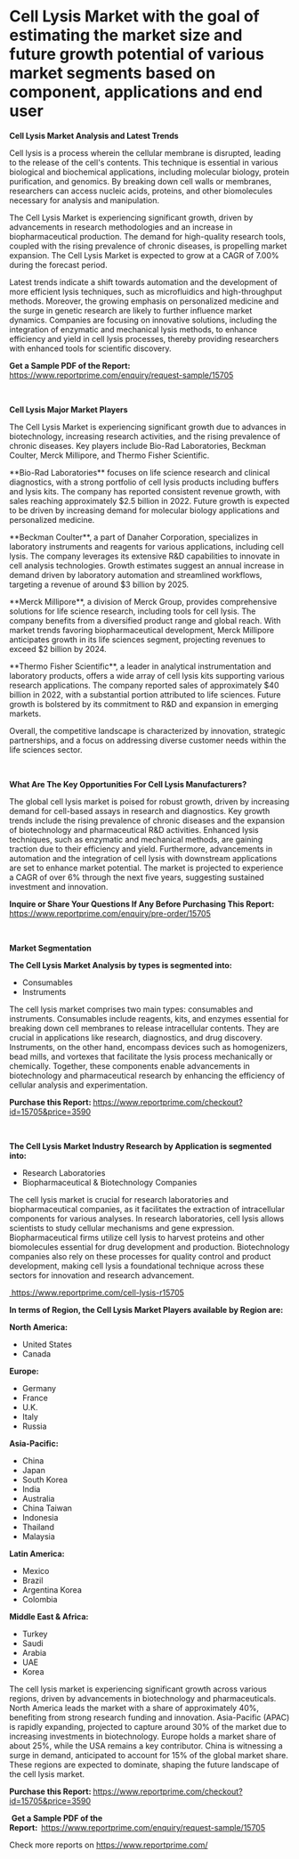 <p><h1>Cell Lysis Market with the goal of estimating the market size and future growth potential of various market segments based on component, applications and end user</h1></p><p><strong>Cell Lysis Market Analysis and Latest Trends</strong></p>
<p><p>Cell lysis is a process wherein the cellular membrane is disrupted, leading to the release of the cell's contents. This technique is essential in various biological and biochemical applications, including molecular biology, protein purification, and genomics. By breaking down cell walls or membranes, researchers can access nucleic acids, proteins, and other biomolecules necessary for analysis and manipulation.</p><p>The Cell Lysis Market is experiencing significant growth, driven by advancements in research methodologies and an increase in biopharmaceutical production. The demand for high-quality research tools, coupled with the rising prevalence of chronic diseases, is propelling market expansion. The Cell Lysis Market is expected to grow at a CAGR of 7.00% during the forecast period. </p><p>Latest trends indicate a shift towards automation and the development of more efficient lysis techniques, such as microfluidics and high-throughput methods. Moreover, the growing emphasis on personalized medicine and the surge in genetic research are likely to further influence market dynamics. Companies are focusing on innovative solutions, including the integration of enzymatic and mechanical lysis methods, to enhance efficiency and yield in cell lysis processes, thereby providing researchers with enhanced tools for scientific discovery.</p></p>
<p><strong>Get a Sample PDF of the Report:&nbsp;</strong> <a href="https://www.reportprime.com/enquiry/request-sample/15705?utm_campaign=2802&utm_medium=2&utm_source=Github&utm_content=ia&utm_term=20032025&utm_id=cell-lysis">https://www.reportprime.com/enquiry/request-sample/15705</a></p>
<p>&nbsp;</p>
<p><strong>Cell Lysis Major Market Players</strong></p>
<p><p>The Cell Lysis Market is experiencing significant growth due to advances in biotechnology, increasing research activities, and the rising prevalence of chronic diseases. Key players include Bio-Rad Laboratories, Beckman Coulter, Merck Millipore, and Thermo Fisher Scientific.</p><p>**Bio-Rad Laboratories** focuses on life science research and clinical diagnostics, with a strong portfolio of cell lysis products including buffers and lysis kits. The company has reported consistent revenue growth, with sales reaching approximately $2.5 billion in 2022. Future growth is expected to be driven by increasing demand for molecular biology applications and personalized medicine.</p><p>**Beckman Coulter**, a part of Danaher Corporation, specializes in laboratory instruments and reagents for various applications, including cell lysis. The company leverages its extensive R&D capabilities to innovate in cell analysis technologies. Growth estimates suggest an annual increase in demand driven by laboratory automation and streamlined workflows, targeting a revenue of around $3 billion by 2025.</p><p>**Merck Millipore**, a division of Merck Group, provides comprehensive solutions for life science research, including tools for cell lysis. The company benefits from a diversified product range and global reach. With market trends favoring biopharmaceutical development, Merck Millipore anticipates growth in its life sciences segment, projecting revenues to exceed $2 billion by 2024.</p><p>**Thermo Fisher Scientific**, a leader in analytical instrumentation and laboratory products, offers a wide array of cell lysis kits supporting various research applications. The company reported sales of approximately $40 billion in 2022, with a substantial portion attributed to life sciences. Future growth is bolstered by its commitment to R&D and expansion in emerging markets.</p><p>Overall, the competitive landscape is characterized by innovation, strategic partnerships, and a focus on addressing diverse customer needs within the life sciences sector.</p></p>
<p>&nbsp;</p>
<p><strong>What Are The Key Opportunities For Cell Lysis Manufacturers?</strong></p>
<p><p>The global cell lysis market is poised for robust growth, driven by increasing demand for cell-based assays in research and diagnostics. Key growth trends include the rising prevalence of chronic diseases and the expansion of biotechnology and pharmaceutical R&D activities. Enhanced lysis techniques, such as enzymatic and mechanical methods, are gaining traction due to their efficiency and yield. Furthermore, advancements in automation and the integration of cell lysis with downstream applications are set to enhance market potential. The market is projected to experience a CAGR of over 6% through the next five years, suggesting sustained investment and innovation.</p></p>
<p><strong>Inquire or Share Your Questions If Any Before Purchasing This Report:</strong> <a href="https://www.reportprime.com/enquiry/pre-order/15705?utm_campaign=2802&utm_medium=2&utm_source=Github&utm_content=ia&utm_term=20032025&utm_id=cell-lysis">https://www.reportprime.com/enquiry/pre-order/15705</a></p>
<p>&nbsp;</p>
<p><strong>Market Segmentation</strong></p>
<p><strong>The Cell Lysis Market Analysis by types is segmented into:</strong></p>
<p><ul><li>Consumables</li><li>Instruments</li></ul></p>
<p><p>The cell lysis market comprises two main types: consumables and instruments. Consumables include reagents, kits, and enzymes essential for breaking down cell membranes to release intracellular contents. They are crucial in applications like research, diagnostics, and drug discovery. Instruments, on the other hand, encompass devices such as homogenizers, bead mills, and vortexes that facilitate the lysis process mechanically or chemically. Together, these components enable advancements in biotechnology and pharmaceutical research by enhancing the efficiency of cellular analysis and experimentation.</p></p>
<p><strong>Purchase this Report:&nbsp;</strong><a href="https://www.reportprime.com/checkout?id=15705&price=3590&utm_campaign=2802&utm_medium=2&utm_source=Github&utm_content=ia&utm_term=20032025&utm_id=cell-lysis">https://www.reportprime.com/checkout?id=15705&price=3590</a></p>
<p>&nbsp;</p>
<p><strong>The Cell Lysis Market Industry Research by Application is segmented into:</strong></p>
<p><ul><li>Research Laboratories</li><li>Biopharmaceutical & Biotechnology Companies</li></ul></p>
<p><p>The cell lysis market is crucial for research laboratories and biopharmaceutical companies, as it facilitates the extraction of intracellular components for various analyses. In research laboratories, cell lysis allows scientists to study cellular mechanisms and gene expression. Biopharmaceutical firms utilize cell lysis to harvest proteins and other biomolecules essential for drug development and production. Biotechnology companies also rely on these processes for quality control and product development, making cell lysis a foundational technique across these sectors for innovation and research advancement.</p></p>
<p><a href="https://www.reportprime.com/cell-lysis-r15705?utm_campaign=2802&utm_medium=2&utm_source=Github&utm_content=ia&utm_term=20032025&utm_id=cell-lysis">&nbsp;https://www.reportprime.com/cell-lysis-r15705</a></p>
<p><strong>In terms of Region, the Cell Lysis Market Players available by Region are:</strong></p>
<p>
    <p> <strong> North America: </strong>
        <ul>
            <li>United States</li>
            <li>Canada</li>
        </ul>
        </p> 
    <p> <strong> Europe: </strong>
        <ul>
            <li>Germany</li>
            <li>France</li>
            <li>U.K.</li>
            <li>Italy</li>
            <li>Russia</li>
        </ul>
        </p> 
    <p> <strong> Asia-Pacific: </strong>
        <ul>
            <li>China</li>
            <li>Japan</li>
            <li>South Korea</li>
            <li>India</li>
            <li>Australia</li>
            <li>China Taiwan</li>
            <li>Indonesia</li>
            <li>Thailand</li>
            <li>Malaysia</li>
        </ul>
        </p> 
    <p> <strong> Latin America: </strong>
        <ul>
            <li>Mexico</li>
            <li>Brazil</li>
            <li>Argentina Korea</li>
            <li>Colombia</li>
        </ul>
        </p> 
    <p> <strong> Middle East & Africa: </strong>
        <ul>
            <li>Turkey</li>
            <li>Saudi</li>
            <li>Arabia</li>
            <li>UAE</li>
            <li>Korea</li>
        </ul>
    </p>
    </p>
<p><p>The cell lysis market is experiencing significant growth across various regions, driven by advancements in biotechnology and pharmaceuticals. North America leads the market with a share of approximately 40%, benefiting from strong research funding and innovation. Asia-Pacific (APAC) is rapidly expanding, projected to capture around 30% of the market due to increasing investments in biotechnology. Europe holds a market share of about 25%, while the USA remains a key contributor. China is witnessing a surge in demand, anticipated to account for 15% of the global market share. These regions are expected to dominate, shaping the future landscape of the cell lysis market.</p></p>
<p><strong>Purchase this Report: </strong><a href="https://www.reportprime.com/checkout?id=15705&price=3590&utm_campaign=2802&utm_medium=2&utm_source=Github&utm_content=ia&utm_term=20032025&utm_id=cell-lysis">https://www.reportprime.com/checkout?id=15705&price=3590</a></p>
<p>&nbsp;<strong>Get a Sample PDF of the Report:&nbsp;&nbsp;</strong><a href="https://www.reportprime.com/enquiry/request-sample/15705?utm_campaign=2802&utm_medium=2&utm_source=Github&utm_content=ia&utm_term=20032025&utm_id=cell-lysis">https://www.reportprime.com/enquiry/request-sample/15705</a></p>
<p><strong></strong></p>
<p>Check more reports on <a href="https://www.reportprime.com/?utm_campaign=2802&utm_medium=2&utm_source=Github&utm_content=ia&utm_term=20032025&utm_id=cell-lysis">https://www.reportprime.com/</a></p>